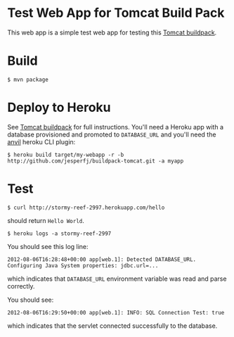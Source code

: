 # Test Web App for Tomcat Build Pack

This web app is a simple test web app for testing this [Tomcat buildpack](https://github.com/jesperfj/buildpack-tomcat).

# Build

```
$ mvn package
```

# Deploy to Heroku

See [Tomcat buildpack](https://github.com/jesperfj/buildpack-tomcat) for full instructions. You'll need a Heroku app with a database provisioned and promoted to `DATABASE_URL` and you'll need the [anvil](https://github.com/ddollar/heroku-anvil) heroku CLI plugin:

```
$ heroku build target/my-webapp -r -b http://github.com/jesperfj/buildpack-tomcat.git -a myapp
```

# Test

```
$ curl http://stormy-reef-2997.herokuapp.com/hello
```

should return `Hello World`.

```
$ heroku logs -a stormy-reef-2997
```

You should see this log line:

```
2012-08-06T16:28:48+00:00 app[web.1]: Detected DATABASE_URL. Configuring Java System properties: jdbc.url=...
```

which indicates that `DATABASE_URL` environment variable was read and parse correctly.

You should see:

```
2012-08-06T16:29:50+00:00 app[web.1]: INFO: SQL Connection Test: true
```

which indicates that the servlet connected successfully to the database.
